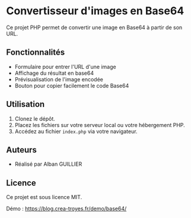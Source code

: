 # Convertisseur d'images en Base64

Ce projet PHP permet de convertir une image en Base64 à partir de son URL.

## Fonctionnalités
- Formulaire pour entrer l'URL d'une image
- Affichage du résultat en base64
- Prévisualisation de l'image encodée
- Bouton pour copier facilement le code Base64

## Utilisation
1. Clonez le dépôt.
2. Placez les fichiers sur votre serveur local ou votre hébergement PHP.
3. Accédez au fichier `index.php` via votre navigateur.

## Auteurs
- Réalisé par Alban GUILLIER

## Licence
Ce projet est sous licence MIT.

Démo : https://blog.crea-troyes.fr/demo/base64/
